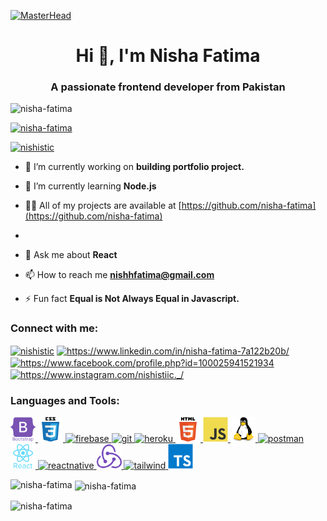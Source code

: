 [![MasterHead](https://pbs.twimg.com/profile_banners/701466943774130176/1655635436/1080x360)](https://nisha-fatima.github.io)
<h1 align="center">Hi 👋, I'm Nisha Fatima</h1>
<h3 align="center">A passionate frontend developer from Pakistan</h3>

<p align="left"> <img src="https://komarev.com/ghpvc/?username=nisha-fatima&label=Profile%20views&color=0e75b6&style=flat" alt="nisha-fatima" /> </p>

<p align="left"> <a href="https://github.com/ryo-ma/github-profile-trophy"><img src="https://github-profile-trophy.vercel.app/?username=nisha-fatima" alt="nisha-fatima" /></a> </p>

<p align="left"> <a href="https://twitter.com/nishistic" target="blank"><img src="https://img.shields.io/twitter/follow/nishistic?logo=twitter&style=for-the-badge" alt="nishistic" /></a> </p>

- 🔭 I’m currently working on **building portfolio project.**

- 🌱 I’m currently learning **Node.js**

- 👨‍💻 All of my projects are available at [https://github.com/nisha-fatima](https://github.com/nisha-fatima)   
- 

- 💬 Ask me about **React**

- 📫 How to reach me **nishhfatima@gmail.com**

- ⚡ Fun fact **Equal is Not Always Equal in Javascript.**

<h3 align="left">Connect with me:</h3>
<p align="left">
<a href="https://twitter.com/nishistic" target="blank"><img align="center" src="https://raw.githubusercontent.com/rahuldkjain/github-profile-readme-generator/master/src/images/icons/Social/twitter.svg" alt="nishistic" height="30" width="40" /></a>
<a href="https://linkedin.com/in/https://www.linkedin.com/in/nisha-fatima-7a122b20b/" target="blank"><img align="center" src="https://raw.githubusercontent.com/rahuldkjain/github-profile-readme-generator/master/src/images/icons/Social/linked-in-alt.svg" alt="https://www.linkedin.com/in/nisha-fatima-7a122b20b/" height="30" width="40" /></a>
<a href="https://fb.com/https://www.facebook.com/profile.php?id=100025941521934" target="blank"><img align="center" src="https://raw.githubusercontent.com/rahuldkjain/github-profile-readme-generator/master/src/images/icons/Social/facebook.svg" alt="https://www.facebook.com/profile.php?id=100025941521934" height="30" width="40" /></a>
<a href="https://instagram.com/https://www.instagram.com/nishistiic._/" target="blank"><img align="center" src="https://raw.githubusercontent.com/rahuldkjain/github-profile-readme-generator/master/src/images/icons/Social/instagram.svg" alt="https://www.instagram.com/nishistiic._/" height="30" width="40" /></a>
</p>

<h3 align="left">Languages and Tools:</h3>
<p align="left"> <a href="https://getbootstrap.com" target="_blank" rel="noreferrer"> <img src="https://raw.githubusercontent.com/devicons/devicon/master/icons/bootstrap/bootstrap-plain-wordmark.svg" alt="bootstrap" width="40" height="40"/> </a> <a href="https://www.w3schools.com/css/" target="_blank" rel="noreferrer"> <img src="https://raw.githubusercontent.com/devicons/devicon/master/icons/css3/css3-original-wordmark.svg" alt="css3" width="40" height="40"/> </a> <a href="https://firebase.google.com/" target="_blank" rel="noreferrer"> <img src="https://www.vectorlogo.zone/logos/firebase/firebase-icon.svg" alt="firebase" width="40" height="40"/> </a> <a href="https://git-scm.com/" target="_blank" rel="noreferrer"> <img src="https://www.vectorlogo.zone/logos/git-scm/git-scm-icon.svg" alt="git" width="40" height="40"/> </a> <a href="https://heroku.com" target="_blank" rel="noreferrer"> <img src="https://www.vectorlogo.zone/logos/heroku/heroku-icon.svg" alt="heroku" width="40" height="40"/> </a> <a href="https://www.w3.org/html/" target="_blank" rel="noreferrer"> <img src="https://raw.githubusercontent.com/devicons/devicon/master/icons/html5/html5-original-wordmark.svg" alt="html5" width="40" height="40"/> </a> <a href="https://developer.mozilla.org/en-US/docs/Web/JavaScript" target="_blank" rel="noreferrer"> <img src="https://raw.githubusercontent.com/devicons/devicon/master/icons/javascript/javascript-original.svg" alt="javascript" width="40" height="40"/> </a> <a href="https://www.linux.org/" target="_blank" rel="noreferrer"> <img src="https://raw.githubusercontent.com/devicons/devicon/master/icons/linux/linux-original.svg" alt="linux" width="40" height="40"/> </a> <a href="https://postman.com" target="_blank" rel="noreferrer"> <img src="https://www.vectorlogo.zone/logos/getpostman/getpostman-icon.svg" alt="postman" width="40" height="40"/> </a> <a href="https://reactjs.org/" target="_blank" rel="noreferrer"> <img src="https://raw.githubusercontent.com/devicons/devicon/master/icons/react/react-original-wordmark.svg" alt="react" width="40" height="40"/> </a> <a href="https://reactnative.dev/" target="_blank" rel="noreferrer"> <img src="https://reactnative.dev/img/header_logo.svg" alt="reactnative" width="40" height="40"/> </a> <a href="https://redux.js.org" target="_blank" rel="noreferrer"> <img src="https://raw.githubusercontent.com/devicons/devicon/master/icons/redux/redux-original.svg" alt="redux" width="40" height="40"/> </a> <a href="https://tailwindcss.com/" target="_blank" rel="noreferrer"> <img src="https://www.vectorlogo.zone/logos/tailwindcss/tailwindcss-icon.svg" alt="tailwind" width="40" height="40"/> </a> <a href="https://www.typescriptlang.org/" target="_blank" rel="noreferrer"> <img src="https://raw.githubusercontent.com/devicons/devicon/master/icons/typescript/typescript-original.svg" alt="typescript" width="40" height="40"/> </a> </p>

<p><img align="left" src="https://github-readme-stats.vercel.app/api/top-langs?username=nisha-fatima&show_icons=true&locale=en&layout=compact" alt="nisha-fatima" /></p>

<p>&nbsp;<img align="center" src="https://github-readme-stats.vercel.app/api?username=nisha-fatima&show_icons=true&locale=en" alt="nisha-fatima" /></p>

<p><img align="center" src="https://github-readme-streak-stats.herokuapp.com/?user=nisha-fatima&" alt="nisha-fatima" /></p>

